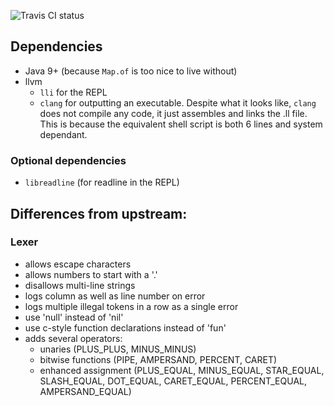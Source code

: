 ![Travis CI status](https://travis-ci.com/jyn514/lox.svg?branch=master)

## Dependencies
- Java 9+ (because `Map.of` is too nice to live without)
- llvm
  - `lli` for the REPL
  - `clang` for outputting an executable. Despite what it looks like, `clang` does not compile any code, it just assembles and links the .ll file. This is because the equivalent shell script is both 6 lines and system dependant.

### Optional dependencies
- `libreadline` (for readline in the REPL)

## Differences from upstream:

### Lexer
- allows escape characters
- allows numbers to start with a '.'
- disallows multi-line strings
- logs column as well as line number on error
- logs multiple illegal tokens in a row as a single error
- use 'null' instead of 'nil'
- use c-style function declarations instead of 'fun'
- adds several operators:
    - unaries (PLUS_PLUS, MINUS_MINUS)
    - bitwise functions (PIPE, AMPERSAND, PERCENT, CARET)
    - enhanced assignment (PLUS_EQUAL, MINUS_EQUAL, STAR_EQUAL, SLASH_EQUAL, DOT_EQUAL, CARET_EQUAL, PERCENT_EQUAL, AMPERSAND_EQUAL)


